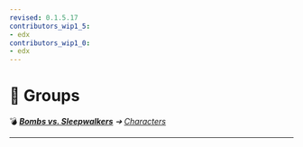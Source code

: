 ```yaml
---
revised: 0.1.5.17
contributors_wip1_5:
- edx
contributors_wip1_0:
- edx
---
```


# 📁 Groups

💣 ***[Bombs vs. Sleepwalkers][home]** ➔ [Characters][characters]*

****

[home]: /README.md
[characters]: /characters/readme.md
